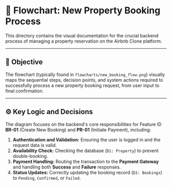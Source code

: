 # 🌊 Flowchart: New Property Booking Process

This directory contains the visual documentation for the crucial backend process of managing a property reservation on the Airbnb Clone platform.

---

## 🎯 Objective

The flowchart (typically found in `flowcharts/new_booking_flow.png`) visually maps the sequential steps, decision points, and system actions required to successfully process a new property booking request, from user input to final confirmation.

---

## ⚙️ Key Logic and Decisions

The diagram focuses on the backend's core responsibilities for Feature ID **BR-01** (Create New Booking) and **PR-01** (Initiate Payment), including:

1.  **Authentication and Validation:** Ensuring the user is logged in and the request data is valid.
2.  **Availability Check:** Checking the database (`D1: Property`) to prevent double-booking.
3.  **Payment Handling:** Routing the transaction to the **Payment Gateway** and handling both **Success** and **Failure** responses.
4.  **Status Updates:** Correctly updating the booking record (`D2: Bookings`) to `Pending`, `Confirmed`, or `Failed`.
